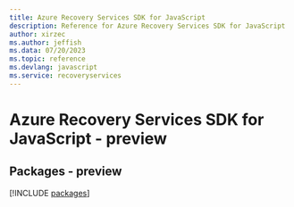 ```yaml
---
title: Azure Recovery Services SDK for JavaScript
description: Reference for Azure Recovery Services SDK for JavaScript
author: xirzec
ms.author: jeffish
ms.data: 07/20/2023
ms.topic: reference
ms.devlang: javascript
ms.service: recoveryservices
---
```

# Azure Recovery Services SDK for JavaScript - preview
## Packages - preview
[!INCLUDE [packages](recovery-services-index.md)]